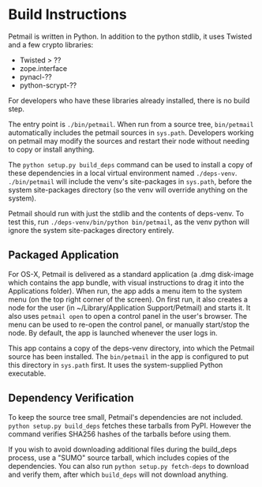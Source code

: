 # Build Instructions

Petmail is written in Python. In addition to the python stdlib, it uses
Twisted and a few crypto libraries:

* Twisted > ??
* zope.interface
* pynacl-??
* python-scrypt-??

For developers who have these libraries already installed, there is no build
step.

The entry point is `./bin/petmail`. When run from a source tree,
`bin/petmail` automatically includes the petmail sources in `sys.path`.
Developers working on petmail may modify the sources and restart their node
without needing to copy or install anything.

The `python setup.py build_deps` command can be used to install a copy of
these dependencies in a local virtual environment named `./deps-venv`.
`./bin/petmail` will include the venv's site-packages in `sys.path`, before
the system site-packages directory (so the venv will override anything on the
system).

Petmail should run with just the stdlib and the contents of deps-venv. To
test this, run `./deps-venv/bin/python bin/petmail`, as the venv python will
ignore the system site-packages directory entirely.

## Packaged Application

For OS-X, Petmail is delivered as a standard application (a .dmg disk-image
which contains the app bundle, with visual instructions to drag it into the
Applications folder). When run, the app adds a menu item to the system menu
(on the top right corner of the screen). On first run, it also creates a node
for the user (in ~/Library/Application Support/Petmail) and starts it. It
also uses `petmail open` to open a control panel in the user's browser. The
menu can be used to re-open the control panel, or manually start/stop the
node. By default, the app is launched whenever the user logs in.

This app contains a copy of the deps-venv directory, into which the Petmail
source has been installed. The `bin/petmail` in the app is configured to put
this directory in `sys.path` first. It uses the system-supplied Python
executable.

## Dependency Verification

To keep the source tree small, Petmail's dependencies are not included.
`python setup.py build_deps` fetches these tarballs from PyPI. However the
command verifies SHA256 hashes of the tarballs before using them.

If you wish to avoid downloading additional files during the build_deps
process, use a "SUMO" source tarball, which includes copies of the
dependencies. You can also run `python setup.py fetch-deps` to download and
verify them, after which `build_deps` will not download anything.
